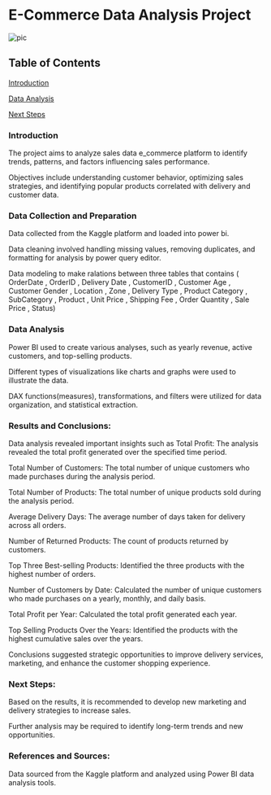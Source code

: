 
# E-Commerce Data Analysis Project

![pic](https://github.com/user-attachments/assets/f7ade815-02ff-4b59-a2fc-ef68bc2bb75c)

## Table of Contents

[Introduction](#Introduction)

[Data Analysis](#Data_Analysis)

[Next Steps](#Next_Steps)

### Introduction

The project aims to analyze sales data e_commerce platform to identify trends, patterns, and factors influencing sales performance.

Objectives include understanding customer behavior, optimizing sales strategies, and identifying popular products correlated with delivery and customer data.


### Data Collection and Preparation

Data collected from the Kaggle platform and loaded into power bi.

Data cleaning involved handling missing values, removing duplicates, and formatting for analysis by power query editor.

Data modeling to make ralations between three tables that contains
 ( OrderDate , OrderID , Delivery Date , CustomerID , Customer Age , Customer Gender , Location , Zone 
, Delivery Type , Product Category , SubCategory , Product , Unit Price , Shipping Fee , Order Quantity , Sale Price , Status)


### Data Analysis

Power BI used to create various analyses, such as yearly revenue, active customers, and top-selling products.

Different types of visualizations like charts and graphs were used to illustrate the data.

DAX functions(measures), transformations, and filters were utilized for data organization, and statistical extraction.

### Results and Conclusions:

Data analysis revealed important insights such as 
Total Profit: The analysis revealed the total profit generated over the specified time period.

Total Number of Customers: The total number of unique customers who made purchases during the analysis period.

Total Number of Products: The total number of unique products sold during the analysis period.

Average Delivery Days: The average number of days taken for delivery across all orders.

Number of Returned Products: The count of products returned by customers.

Top Three Best-selling Products: Identified the three products with the highest number of orders.

Number of Customers by Date: Calculated the number of unique customers who made purchases on a yearly, monthly, and daily basis.

Total Profit per Year: Calculated the total profit generated each year.

Top Selling Products Over the Years: Identified the products with the highest cumulative sales over the years.

Conclusions suggested strategic opportunities to improve delivery services, marketing, and enhance the customer shopping experience.

### Next Steps:

Based on the results, it is recommended to develop new marketing and delivery strategies to increase sales.

Further analysis may be required to identify long-term trends and new opportunities.

### References and Sources:

Data sourced from the Kaggle platform and analyzed using Power BI data analysis tools.


